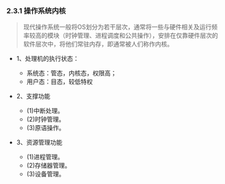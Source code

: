 ### 2.3.1  操作系统内核

   >现代操作系统一般将OS划分为若干层次，通常将一些与硬件相关及运行频率较高的模块（时钟管理、进程调度和公共操作），安排在仅靠硬件层次的软件层次中，将他们常驻内存，即通常被人们称作内核。

* 1、处理机的执行状态：
    * 系统态：管态，内核态，权限高；
    * 用户态：目态，较低特权

* 2、支撑功能
    * (1)中断处理。
    * (2)时钟管理。
    * (3)原语操作。

* 3、资源管理功能
    * (1)进程管理。
    * (2)存储器管理。
    * (3)设备管理。 












